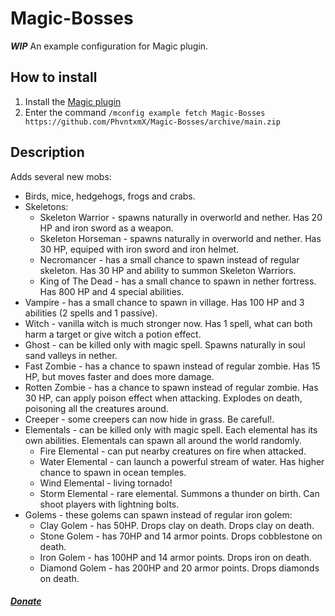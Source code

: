 # Magic-Bosses
__*WIP*__ An example configuration for Magic plugin.

## How to install
1. Install the [Magic plugin](https://www.spigotmc.org/resources/magic.1056/)
2. Enter the command `/mconfig example fetch Magic-Bosses https://github.com/PhvntxmX/Magic-Bosses/archive/main.zip`
## Description
Adds several new mobs:
* Birds, mice, hedgehogs, frogs and crabs.
* Skeletons:
  * Skeleton Warrior - spawns naturally in overworld and nether. Has 20 HP and iron sword as a weapon.
  * Skeleton Horseman - spawns naturally in overworld and nether. Has 30 HP, equiped with iron sword and iron helmet.
  * Necromancer - has a small chance to spawn instead of regular skeleton. Has 30 HP and ability to summon Skeleton Warriors.
  * King of The Dead - has a small chance to spawn in nether fortress. Has 800 HP and 4 special abilities.
* Vampire - has a small chance to spawn in village. Has 100 HP and 3 abilities (2 spells and 1 passive).
* Witch - vanilla witch is much stronger now. Has 1 spell, what can both harm a target or give witch a potion effect.
* Ghost - can be killed only with magic spell. Spawns naturally in soul sand valleys in nether.
* Fast Zombie - has a chance to spawn instead of regular zombie. Has 15 HP, but moves faster and does more damage.
* Rotten Zombie - has a chance to spawn instead of regular zombie. Has 30 HP, can apply poison effect when attacking. Explodes on death, poisoning all the creatures around.
* Creeper - some creepers can now hide in grass. Be careful!.
* Elementals - can be killed only with magic spell. Each elemental has its own abilities. Elementals can spawn all around the world randomly.
  * Fire Elemental - can put nearby creatures on fire when attacked.
  * Water Elemental - can launch a powerful stream of water. Has higher chance to spawn in ocean temples.
  * Wind Elemental - living tornado! 
  * Storm Elemental - rare elemental. Summons a thunder on birth. Can shoot players with lightning bolts.
* Golems - these golems can spawn instead of regular iron golem:
  * Clay Golem - has 50HP. Drops clay on death. Drops clay on death.
  * Stone Golem - has 70HP and 14 armor points. Drops cobblestone on death.
  * Iron Golem - has 100HP and 14 armor points. Drops iron on death.
  * Diamond Golem - has 200HP and 20 armor points. Drops diamonds on death.
##### [Donate](https://www.donationalerts.com/r/phvntxm_)
